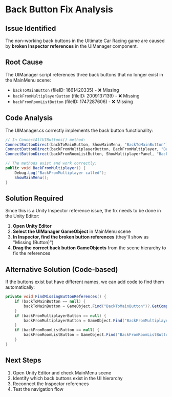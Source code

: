 # Back Button Fix Analysis

## Issue Identified
The non-working back buttons in the Ultimate Car Racing game are caused by **broken Inspector references** in the UIManager component.

## Root Cause
The UIManager script references three back buttons that no longer exist in the MainMenu scene:
- `backToMainButton` (fileID: 1661420335) - ❌ Missing
- `backFromMultiplayerButton` (fileID: 2009137139) - ❌ Missing  
- `backFromRoomListButton` (fileID: 1747287606) - ❌ Missing

## Code Analysis
The UIManager.cs correctly implements the back button functionality:

```csharp
// In ConnectAllUIButtons() method:
ConnectButtonDirect(backToMainButton, ShowMainMenu, "BackToMainButton");
ConnectButtonDirect(backFromMultiplayerButton, BackFromMultiplayer, "BackFromMultiplayerButton");
ConnectButtonDirect(backFromRoomListButton, ShowMultiplayerPanel, "BackFromRoomListButton");

// The methods exist and work correctly:
public void BackFromMultiplayer() {
    Debug.Log("BackFromMultiplayer called");
    ShowMainMenu();
}
```

## Solution Required
Since this is a Unity Inspector reference issue, the fix needs to be done in the Unity Editor:

1. **Open Unity Editor**
2. **Select the UIManager GameObject** in MainMenu scene
3. **In Inspector, find the broken button references** (they'll show as "Missing (Button)")
4. **Drag the correct back button GameObjects** from the scene hierarchy to fix the references

## Alternative Solution (Code-based)
If the buttons exist but have different names, we can add code to find them automatically:

```csharp
private void FindMissingButtonReferences() {
    if (backToMainButton == null) {
        backToMainButton = GameObject.Find("BackToMainButton")?.GetComponent<Button>();
    }
    if (backFromMultiplayerButton == null) {
        backFromMultiplayerButton = GameObject.Find("BackFromMultiplayerButton")?.GetComponent<Button>();
    }
    if (backFromRoomListButton == null) {
        backFromRoomListButton = GameObject.Find("BackFromRoomListButton")?.GetComponent<Button>();
    }
}
```

## Next Steps
1. Open Unity Editor and check MainMenu scene
2. Identify which back buttons exist in the UI hierarchy
3. Reconnect the Inspector references
4. Test the navigation flow

